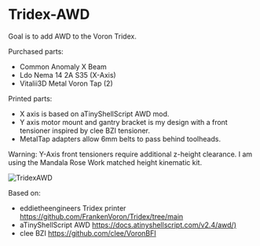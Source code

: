 # Tridex-AWD

Goal is to add AWD to the Voron Tridex.

Purchased parts:
- Common Anomaly X Beam
- Ldo Nema 14 2A S35 (X-Axis)
- Vitalii3D Metal Voron Tap (2)

Printed parts:
- X axis is based on aTinyShellScript AWD mod. 
- Y axis motor mount and gantry bracket is my design with a front tensioner inspired by clee BZI tensioner.
- MetalTap adapters allow 6mm belts to pass behind toolheads.

Warning: Y-Axis front tensioners require additional z-height clearance. I am using the Mandala Rose Work matched height kinematic kit.

![TridexAWD](https://github.com/user-attachments/assets/9bf6e760-6f2b-454d-bc02-ef340b466081)

Based on:
- eddietheengineers Tridex printer <https://github.com/FrankenVoron/Tridex/tree/main>
- aTinyShellScript AWD <https://docs.atinyshellscript.com/v2.4/awd/)>
- clee BZI <https://github.com/clee/VoronBFI>
